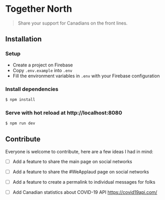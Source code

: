 # Together North

> Share your support for Canadians on the front lines.

## Installation

### Setup

- Create a project on Firebase
- Copy `.env.example` into `.env`
- Fill the environment variables in `.env` with your Firebase configuration 

### Install dependencies
``` bash
$ npm install
```

### Serve with hot reload at http://localhost:8080

```bash
$ npm run dev
```

## Contribute

Everyone is welcome to contribute, here are a few ideas I had in mind: 

- [ ] Add a feature to share the main page on social networks
- [ ] Add a feature to share the #WeApplaud page on social networks
- [ ] Add a feature to create a permalink to individual messages for folks
- [ ] Add Canadian statistics about COVID-19 API https://covid19api.com/


